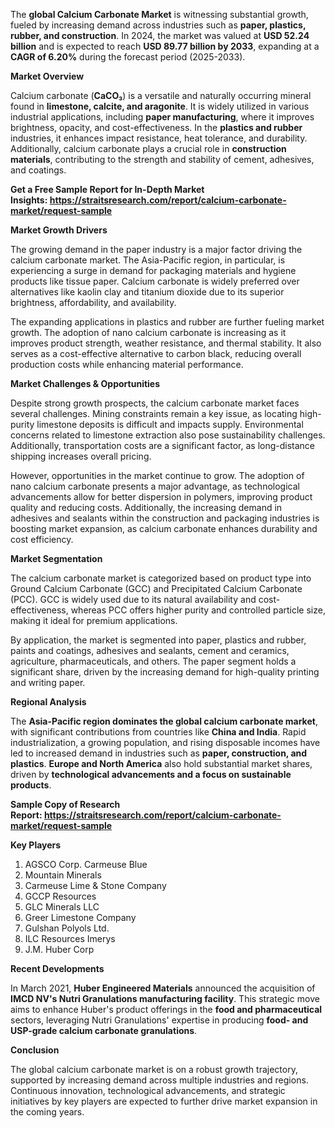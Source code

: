 <div class="flex max-w-full flex-col flex-grow">
<div class="min-h-8 text-message flex w-full flex-col items-end gap-2 whitespace-normal break-words text-start [.text-message+&amp;]:mt-5" dir="auto" data-message-author-role="assistant" data-message-id="f7150959-50f0-4397-987a-7af5fd7f54c4" data-message-model-slug="gpt-4o">
<div class="flex w-full flex-col gap-1 empty:hidden first:pt-[3px]">
<div class="markdown prose w-full break-words dark:prose-invert light">
<p>The <strong>global Calcium Carbonate Market</strong>&nbsp;is witnessing substantial growth, fueled by increasing demand across industries such as <strong>paper, plastics, rubber, and construction</strong>. In 2024, the market was valued at <strong>USD 52.24 billion</strong> and is expected to reach <strong>USD 89.77 billion by 2033</strong>, expanding at a <strong>CAGR of 6.20%</strong> during the forecast period (2025-2033).</p>
<p><strong>Market Overview</strong></p>
<p>Calcium carbonate (<strong>CaCO₃</strong>) is a versatile and naturally occurring mineral found in <strong>limestone, calcite, and aragonite</strong>. It is widely utilized in various industrial applications, including <strong>paper manufacturing</strong>, where it improves brightness, opacity, and cost-effectiveness. In the <strong>plastics and rubber</strong> industries, it enhances impact resistance, heat tolerance, and durability. Additionally, calcium carbonate plays a crucial role in <strong>construction materials</strong>, contributing to the strength and stability of cement, adhesives, and coatings.</p>
<p><strong>Get a Free Sample Report for In-Depth Market Insights:&nbsp;<a href="https://straitsresearch.com/report/calcium-carbonate-market/request-sample">https://straitsresearch.com/report/calcium-carbonate-market/request-sample</a>&nbsp;</strong></p>
<p><strong>Market Growth Drivers</strong></p>
<p>The growing demand in the paper industry is a major factor driving the calcium carbonate market. The Asia-Pacific region, in particular, is experiencing a surge in demand for packaging materials and hygiene products like tissue paper. Calcium carbonate is widely preferred over alternatives like kaolin clay and titanium dioxide due to its superior brightness, affordability, and availability.</p>
<p>The expanding applications in plastics and rubber are further fueling market growth. The adoption of nano calcium carbonate is increasing as it improves product strength, weather resistance, and thermal stability. It also serves as a cost-effective alternative to carbon black, reducing overall production costs while enhancing material performance.</p>
<p><strong>Market Challenges &amp; Opportunities</strong></p>
<p>Despite strong growth prospects, the calcium carbonate market faces several challenges. Mining constraints remain a key issue, as locating high-purity limestone deposits is difficult and impacts supply. Environmental concerns related to limestone extraction also pose sustainability challenges. Additionally, transportation costs are a significant factor, as long-distance shipping increases overall pricing.</p>
<p>However, opportunities in the market continue to grow. The adoption of nano calcium carbonate presents a major advantage, as technological advancements allow for better dispersion in polymers, improving product quality and reducing costs. Additionally, the increasing demand in adhesives and sealants within the construction and packaging industries is boosting market expansion, as calcium carbonate enhances durability and cost efficiency.</p>
<p><strong>Market Segmentation</strong></p>
<p>The calcium carbonate market is categorized based on product type into Ground Calcium Carbonate (GCC) and Precipitated Calcium Carbonate (PCC). GCC is widely used due to its natural availability and cost-effectiveness, whereas PCC offers higher purity and controlled particle size, making it ideal for premium applications.</p>
<p>By application, the market is segmented into paper, plastics and rubber, paints and coatings, adhesives and sealants, cement and ceramics, agriculture, pharmaceuticals, and others. The paper segment holds a significant share, driven by the increasing demand for high-quality printing and writing paper.</p>
<p><strong>Regional Analysis</strong></p>
<p>The <strong>Asia-Pacific region dominates the global calcium carbonate market</strong>, with significant contributions from countries like <strong>China and India</strong>. Rapid industrialization, a growing population, and rising disposable incomes have led to increased demand in industries such as <strong>paper, construction, and plastics</strong>. <strong>Europe and North America</strong> also hold substantial market shares, driven by <strong>technological advancements and a focus on sustainable products</strong>.</p>
<p><strong>Sample Copy of Research Report:&nbsp;<a href="https://straitsresearch.com/report/calcium-carbonate-market/request-sample">https://straitsresearch.com/report/calcium-carbonate-market/request-sample</a>&nbsp;</strong></p>
<p><strong>Key Players</strong></p>
<ol>
<li>AGSCO Corp. Carmeuse Blue</li>
<li>Mountain Minerals</li>
<li>Carmeuse Lime &amp; Stone Company</li>
<li>GCCP Resources</li>
<li>GLC Minerals LLC</li>
<li>Greer Limestone Company</li>
<li>Gulshan Polyols Ltd.</li>
<li>ILC Resources Imerys</li>
<li>J.M. Huber Corp</li>
</ol>
<p><strong>Recent Developments</strong></p>
<p>In March 2021, <strong>Huber Engineered Materials</strong> announced the acquisition of <strong>IMCD NV's Nutri Granulations manufacturing facility</strong>. This strategic move aims to enhance Huber's product offerings in the <strong>food and pharmaceutical</strong> sectors, leveraging Nutri Granulations' expertise in producing <strong>food- and USP-grade calcium carbonate granulations</strong>.</p>
<p><strong>Conclusion</strong></p>
<p>The global calcium carbonate market is on a robust growth trajectory, supported by increasing demand across multiple industries and regions. Continuous innovation, technological advancements, and strategic initiatives by key players are expected to further drive market expansion in the coming years.</p>
</div>
</div>
</div>
</div>
<div class="mb-2 flex gap-3 empty:hidden -ml-2">&nbsp;</div>
